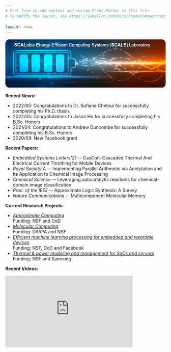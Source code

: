 ```yaml
---
# Feel free to add content and custom Front Matter to this file.
# To modify the layout, see https://jekyllrb.com/docs/themes/#overriding-theme-defaults

layout: home
---
```

![](logo.png)

**Recent News:**

* 	2022/05: Congratulations to Dr. Sofiane Chetoui for successfully completing his Ph.D. thesis
* 	2022/05: Congratulations to Jason Ho for successfully completing his B.Sc. Honors 	
* 	2021/04: Congratulations to Andrew Duncombe for successfully completing his B.Sc. Honors
* 	2020/09: New Facebook grant

**Recent Papers:**

* _Embedded Systems Letters'21_ -- CasCon: Cascaded Thermal And Electrical Current Throttling for Mobile Devices
* _Royal Society A_ -- Implementing Parallel Arithmetic via Acetylation and Its Application to Chemical Image Processing
* _Chemical Science_ -- Leveraging autocatalytic reactions for chemical- domain image classification
* _Proc. of the IEEE_ -- Approximate Logic Synthesis: A Survey
* _Nature Communications_ -- Multicomponent Molecular Memory

**Current Research Projects**: 

* _[Approximate Computing](projects.markdown)_\
Funding: NSF and DoD
* _[Molecular Computing](projects.markdown)_\
Funding: DARPA and NSF
* _[Efficient machine learning processing for embedded and wearable devices](projects.markdown)_\
Funding: NSF, DoD and Facebook
* _[Thermal & power modeling and management for SoCs and servers](projects.markdown)_\
Funding: NSF and Samsung

**Recent Videos:**

<iframe width="400" height="225" src="https://www.youtube.com/embed/videoseries?list=PLk3xzvxwG7ZZK2A6xth1HTzpYE9OgPpZp" title="YouTube video player" frameborder="0" allow="accelerometer; autoplay; clipboard-write; encrypted-media; gyroscope; picture-in-picture" allowfullscreen></iframe>




